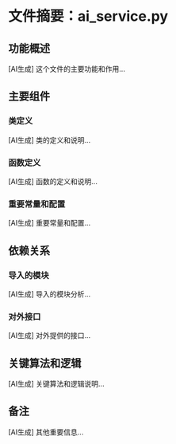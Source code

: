 # 文件摘要：ai_service.py

## 功能概述
[AI生成] 这个文件的主要功能和作用...

## 主要组件

### 类定义
[AI生成] 类的定义和说明...

### 函数定义
[AI生成] 函数的定义和说明...

### 重要常量和配置
[AI生成] 重要常量和配置...

## 依赖关系

### 导入的模块
[AI生成] 导入的模块分析...

### 对外接口
[AI生成] 对外提供的接口...

## 关键算法和逻辑
[AI生成] 关键算法和逻辑说明...

## 备注
[AI生成] 其他重要信息...
